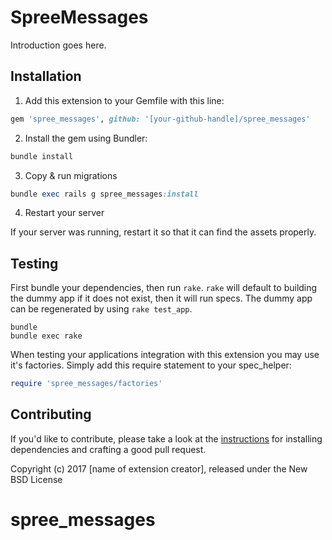 SpreeMessages
=============

Introduction goes here.

## Installation

1. Add this extension to your Gemfile with this line:
  ```ruby
  gem 'spree_messages', github: '[your-github-handle]/spree_messages'
  ```

2. Install the gem using Bundler:
  ```ruby
  bundle install
  ```

3. Copy & run migrations
  ```ruby
  bundle exec rails g spree_messages:install
  ```

4. Restart your server

  If your server was running, restart it so that it can find the assets properly.

## Testing

First bundle your dependencies, then run `rake`. `rake` will default to building the dummy app if it does not exist, then it will run specs. The dummy app can be regenerated by using `rake test_app`.

```shell
bundle
bundle exec rake
```

When testing your applications integration with this extension you may use it's factories.
Simply add this require statement to your spec_helper:

```ruby
require 'spree_messages/factories'
```


## Contributing

If you'd like to contribute, please take a look at the
[instructions](CONTRIBUTING.md) for installing dependencies and crafting a good
pull request.

Copyright (c) 2017 [name of extension creator], released under the New BSD License
# spree_messages
